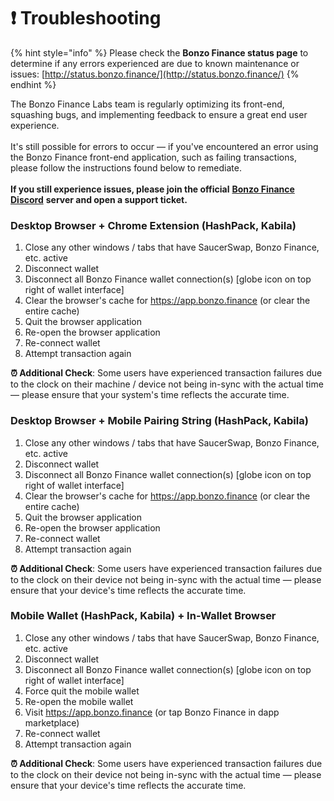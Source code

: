 # ❗ Troubleshooting

{% hint style="info" %}
Please check the **Bonzo Finance status page** to determine if any errors experienced are due to known maintenance or issues: [http://status.bonzo.finance/](http://status.bonzo.finance/)
{% endhint %}

The Bonzo Finance Labs team is regularly optimizing its front-end, squashing bugs, and implementing feedback to ensure a great end user experience.\
\
It's still possible for errors to occur — if you've encountered an error using the Bonzo Finance front-end application, such as failing transactions,  please follow the instructions found below to remediate.\
\
**If you still experience issues, please join the official** [**Bonzo Finance Discord**](https://www.bonzo.finance/discord) **server and open a support ticket.**

### **Desktop Browser + Chrome Extension (HashPack, Kabila)**

1. Close any other windows / tabs that have SaucerSwap, Bonzo Finance, etc. active
2. Disconnect wallet
3. Disconnect all Bonzo Finance wallet connection(s) \[globe icon on top right of wallet interface]
4. Clear the browser's cache for https://app.bonzo.finance (or clear the entire cache)
5. Quit the browser application
6. Re-open the browser application
7. Re-connect wallet
8. Attempt transaction again

**⏰ Additional Check**: Some users have experienced transaction failures due to the clock on their machine / device not being in-sync with the actual time — please ensure that your system's time reflects the accurate time.&#x20;

### **Desktop Browser + Mobile Pairing String (HashPack, Kabila)**

1. Close any other windows / tabs that have SaucerSwap, Bonzo Finance, etc. active
2. Disconnect wallet
3. Disconnect all Bonzo Finance wallet connection(s) \[globe icon on top right of wallet interface]
4. Clear the browser's cache for https://app.bonzo.finance (or clear the entire cache)
5. Quit the browser application
6. Re-open the browser application
7. Re-connect wallet
8. Attempt transaction again

**⏰ Additional Check**: Some users have experienced transaction failures due to the clock on their device not being in-sync with the actual time — please ensure that your device's time reflects the accurate time.&#x20;

### **Mobile Wallet (HashPack, Kabila) + In-Wallet Browser**

1. Close any other windows / tabs that have SaucerSwap, Bonzo Finance, etc. active
2. Disconnect wallet
3. Disconnect all Bonzo Finance wallet connection(s) \[globe icon on top right of wallet interface]
4. Force quit the mobile wallet
5. Re-open the mobile wallet
6. Visit https://app.bonzo.finance (or tap Bonzo Finance in dapp marketplace)
7. Re-connect wallet
8. Attempt transaction again

**⏰ Additional Check**: Some users have experienced transaction failures due to the clock on their device not being in-sync with the actual time — please ensure that your device's time reflects the accurate time.&#x20;
